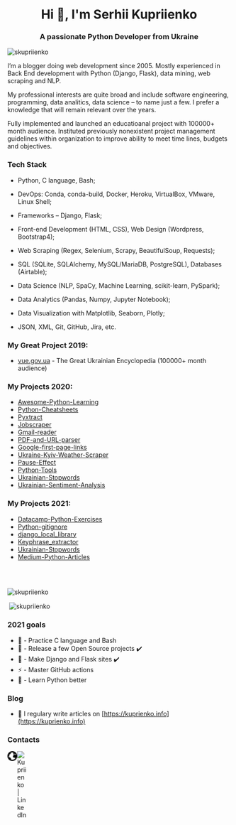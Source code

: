 <h1 align="center">Hi 👋, I'm Serhii Kupriienko</h1>
<h3 align="center">A passionate Python Developer from Ukraine</h3>

<p align="left"> <img src="https://komarev.com/ghpvc/?username=skupriienko" alt="skupriienko" /> </p>

I’m a blogger doing web development since 2005.
Mostly experienced in Back End development with Python (Django, Flask), data mining, web scraping and NLP.

My professional interests are quite broad and include software engineering, programming, data analitics, data science
 – to name just a few. I prefer a knowledge that will remain relevant over the years. 
 
Fully implemented and launched an educatioanal project with 100000+ month audience. Instituted previously nonexistent project management guidelines within organization to improve ability to meet time lines, budgets and objectives.

### Tech Stack

- Python, C language, Bash; 

- DevOps: Conda, conda-build, Docker, Heroku, VirtualBox, VMware, Linux Shell;

- Frameworks – Django, Flask;  

- Front-end Development (HTML, CSS), Web Design (Wordpress, Bootstrap4); 

- Web Scraping (Regex, Selenium, Scrapy, BeautifulSoup, Requests); 

- SQL (SQLite, SQLAlchemy, MySQL/MariaDB, PostgreSQL), Databases (Airtable);  

- Data Science (NLP, SpaCy, Machine Learning, scikit-learn, PySpark);  

- Data Analytics (Pandas, Numpy, Jupyter Notebook);  

- Data Visualization with Matplotlib, Seaborn, Plotly; 

- JSON, XML, Git, GitHub, Jira, etc.  

### My Great Project 2019:
- [vue.gov.ua](https://vue.gov.ua) - The Great Ukrainian Encyclopedia (100000+ month audience)

### My Projects 2020:
- [Awesome-Python-Learning](https://github.com/skupriienko/Awesome-Python-Learning)
- [Python-Cheatsheets](https://github.com/skupriienko/Python-Cheatsheets)
- [Pyxtract](https://github.com/skupriienko/Pyxtract)
- [Jobscraper](https://github.com/skupriienko/Jobscraper)
- [Gmail-reader](https://github.com/skupriienko/Gmail-reader)
- [PDF-and-URL-parser](https://github.com/skupriienko/PDF-and-URL-parser)
- [Google-first-page-links](https://github.com/skupriienko/Google-first-page-links)
- [Ukraine-Kyiv-Weather-Scraper](https://github.com/skupriienko/Ukraine-Kyiv-Weather-Scraper)
- [Pause-Effect](https://github.com/skupriienko/Pause-Effect)
- [Python-Tools](https://github.com/skupriienko/Python-Tools)
- [Ukrainian-Stopwords](https://github.com/skupriienko/Ukrainian-Stopwords)
- [Ukrainian-Sentiment-Analysis](https://github.com/skupriienko/Ukrainian-Sentiment-Analysis)

### My Projects 2021:
- [Datacamp-Python-Exercises](https://github.com/skupriienko/Datacamp-Python-Exercises)
- [Python-gitignore](https://github.com/skupriienko/Python-gitignore)
- [django_local_library](https://github.com/skupriienko/django_local_library)
- [Keyphrase_extractor](https://github.com/skupriienko/Keyphrase_extractor)
- [Ukrainian-Stopwords](https://github.com/skupriienko/Ukrainian-Stopwords)
- [Medium-Python-Articles](https://github.com/skupriienko/Medium-Python-Articles)



<br>
<br>
<p><img align="left" src="https://github-readme-stats.vercel.app/api/top-langs/?username=skupriienko&layout=compact&hide=html" alt="skupriienko" /></p>
<br>
<p>&nbsp;<img align="center" src="https://github-readme-stats.vercel.app/api?username=skupriienko&show_icons=true" alt="skupriienko" /></p>

 
### 2021 goals 

- 💎 - Practice C language and Bash
- 🥅 - Release a few Open Source projects ✔️
- 🔮 - Make Django and Flask sites ✔️
- ⚡ - Master GitHub actions
- 🦋 - Learn Python better

### Blog

- 📝 I regulary write articles on [https://kuprienko.info](https://kuprienko.info)
 
### Contacts

[<img align="left" alt="Kuprienko | Web" width="22px" src="https://raw.githubusercontent.com/iconic/open-iconic/master/svg/globe.svg" />][kuprienko.info]
[<img align="left" alt="Kupriienko | LinkedIn" width="22px" src="https://cdn.jsdelivr.net/npm/simple-icons@v3/icons/linkedin.svg" />][linkedin]

[kuprienko.info]: https://kuprienko.info
[linkedin]: https://linkedin.com/in/serhii-kupriienko
